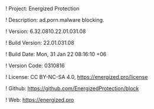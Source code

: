 ! Project: Energized Protection

! Description: ad.porn.malware blocking.

! Version: 6.32.0810.22.01.031.08

! Build Version: 22.01.031.08

! Build Date: Mon, 31 Jan 22 08:16:10 +06

! Version Code: 0310816

! License: CC BY-NC-SA 4.0, https://energized.pro/license

! Github: https://github.com/EnergizedProtection/block

! Web: https://energized.pro
